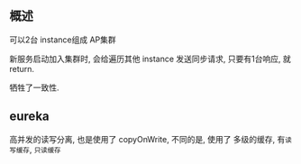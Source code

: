 ## 概述

可以2台 instance组成 AP集群

新服务启动加入集群时, 会给遍历其他 instance 发送同步请求, 只要有1台响应, 就return.

牺牲了一致性.

## eureka

高并发的读写分离, 也是使用了 copyOnWrite, 
不同的是, 使用了 多级的缓存, 有`读写缓存`, `只读缓存`
